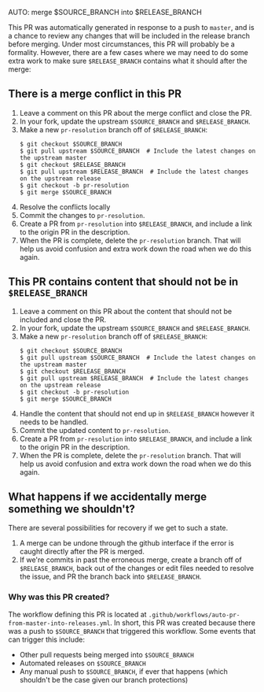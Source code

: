 AUTO: merge $SOURCE_BRANCH into $RELEASE_BRANCH

This PR was automatically generated in response to a push to `master`,
and is a chance to review any changes that will be included in the release
branch before merging.  Under most circumstances, this PR will probably be
a formality.  However, there are a few cases where we may need to do some
extra work to make sure `$RELEASE_BRANCH` contains what it should after the
merge:

## There is a merge conflict in this PR

1. Leave a comment on this PR about the merge conflict and close the PR.
2. In your fork, update the upstream `$SOURCE_BRANCH` and `$RELEASE_BRANCH`.
3. Make a new `pr-resolution` branch off of `$RELEASE_BRANCH`:
   ```shell
   $ git checkout $SOURCE_BRANCH
   $ git pull upstream $SOURCE_BRANCH  # Include the latest changes on the upstream master
   $ git checkout $RELEASE_BRANCH
   $ git pull upstream $RELEASE_BRANCH  # Include the latest changes on the upstream release
   $ git checkout -b pr-resolution
   $ git merge $SOURCE_BRANCH
   ```
4. Resolve the conflicts locally
5. Commit the changes to `pr-resolution`.
6. Create a PR from `pr-resolution` into `$RELEASE_BRANCH`, and include a link
   to the origin PR in the description.
7. When the PR is complete, delete the `pr-resolution` branch.  That will
   help us avoid confusion and extra work down the road when we do this again.

## This PR contains content that should not be in `$RELEASE_BRANCH`

1. Leave a comment on this PR about the content that should not be included
   and close the PR.
2. In your fork, update the upstream `$SOURCE_BRANCH` and `$RELEASE_BRANCH`.
3. Make a new `pr-resolution` branch off of `$RELEASE_BRANCH`:
   ```shell
   $ git checkout $SOURCE_BRANCH
   $ git pull upstream $SOURCE_BRANCH  # Include the latest changes on the upstream master
   $ git checkout $RELEASE_BRANCH
   $ git pull upstream $RELEASE_BRANCH  # Include the latest changes on the upstream release
   $ git checkout -b pr-resolution
   $ git merge $SOURCE_BRANCH
   ```
4. Handle the content that should not end up in `$RELEASE_BRANCH` however it
   needs to be handled.
5. Commit the updated content to `pr-resolution`.
6. Create a PR from `pr-resolution` into `$RELEASE_BRANCH`, and include a link
   to the origin PR in the description.
7. When the PR is complete, delete the `pr-resolution` branch.  That will
   help us avoid confusion and extra work down the road when we do this again.

## What happens if we accidentally merge something we shouldn't?

There are several possibilities for recovery if we get to such a state.

1. A merge can be undone through the github interface if the error is caught
   directly after the PR is merged.
2. If we're commits in past the erroneous merge, create a branch off of
   `$RELEASE_BRANCH`, back out of the changes or edit files needed to resolve
   the issue, and PR the branch back into `$RELEASE_BRANCH`.

### Why was this PR created?

The workflow defining this PR is located at
`.github/workflows/auto-pr-from-master-into-releases.yml`.  In short, this PR
was created because there was a push to `$SOURCE_BRANCH` that triggered this
workflow.  Some events that can trigger this include:

* Other pull requests being merged into `$SOURCE_BRANCH`
* Automated releases on `$SOURCE_BRANCH`
* Any manual push to `$SOURCE_BRANCH`, if ever that happens (which shouldn't be the
  case given our branch protections)

